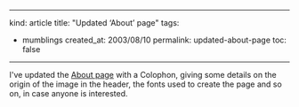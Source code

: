 -----
kind: article
title: "Updated &#8216;About&#8217; page"
tags:
- mumblings
created_at: 2003/08/10
permalink: updated-about-page
toc: false
-----

<p>I've updated the <a href="http://www.rousette.org.uk/blog/about.html">About page</a> with a Colophon, giving some details on the origin of the image in the header, the fonts used to create the page and so on, in case anyone is interested.</p>


